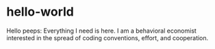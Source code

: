 # hello-world
Hello peeps: Everything I need is here.
I am a behavioral economist interested in the spread of coding conventions, effort, and cooperation. 
